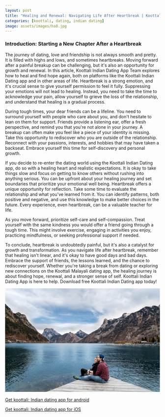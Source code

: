 ```yaml
---
layout: post
title: "Healing and Renewal: Navigating Life After Heartbreak | Koottali: Indian Dating App "
categories: [koottali, dating, indian dating]
image: assets/images/ha8.jpg
---
```


### Introduction: Starting a New Chapter After a Heartbreak

The journey of dating, love and friendship is not always smooth and pretty. It is filled with highs and lows, and sometimes heartbreaks. Moving forward after a painful breakup can be challenging, but it's also an opportunity for growth and renewal. In this article, Koottali Indian Dating App Team explores how to heal and find hope again, both on platforms like the Koottali Indian Dating app and in other areas of life. Heartbreak is a strong emotion, and it's crucial sense to give yourself permission to feel it fully. Suppressing your emotions will not lead to healing. Instead, you need to take the time to acknowledge your pain, allow yourself to grieve the loss of the relationship, and understand that healing is a gradual process.

During tough times, your dear friends can be a lifeline. You need to surround yourself with people who care about you, and don't hesitate to lean on them for support. Friends provide a listening ear, offer a fresh perspective, and remind you that you're not alone in your journey. A breakup can often make you feel like a piece of your identity is missing. Take this opportunity to rediscover who you are outside of the relationship. Reconnect with your passions, interests, and hobbies that may have taken a backseat. Embrace yourself this time for self-discovery and personal growth.

If you decide to re-enter the dating world using the Koottali Indian Dating app, do so with a healing heart and realistic expectations. It is okay to take things slow and focus on getting to know others without rushing into anything serious. You can be upfront about your healing journey and set boundaries that prioritize your emotional well being. Heartbreak offers a unique opportunity for reflection. Take some time to evaluate the relationship and what you've learned from it. You can identify patterns, both positive and negative, and use this knowledge to make better choices in the future. Every experience, even heartbreak, can be a valuable teacher for life. 

As you move forward, prioritize self-care and self-compassion. Treat yourself with the same kindness you would offer a friend going through a tough time. This might involve exercise, engaging in activities you enjoy, practicing mindfulness, or seeking professional support if needed.

To conclude, heartbreak is undoubtedly painful, but it's also a catalyst for growth and transformation. As you navigate life after heartbreak, remember that healing isn't linear, and it's okay to have good days and bad days. Embrace the support of friends, the lessons learned, and the chance to rediscover yourself. Whether you're taking a break from dating or exploring new connections on the Koottali Malayali dating app, the healing journey is about finding hope, renewal, and a stronger sense of self. Koottali Indian Dating App is here to help. Download free Koottali Indian Dating app today!

![Alt text](/assets/images/in1.jpg "a title")

[Get koottali: Indian dating app for android](https://play.google.com/store/apps/details?id=com.koottali.app&hl=en_IN&gl=US)

[Get koottali: Indian dating app for iOS](https://apps.apple.com/us/app/koottali-connect-with-mallus/id6448742453)
